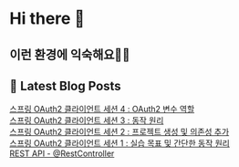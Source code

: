 # Hi there 👋

## 이런 환경에 익숙해요✍🏼

## 📕 Latest Blog Posts

<a href=https://jhyngu.tistory.com/85>스프링 OAuth2 클라이언트 세션 4 : OAuth2 변수 역할</a></br><a href=https://jhyngu.tistory.com/84>스프링 OAuth2 클라이언트 세션 3 : 동작 원리</a></br><a href=https://jhyngu.tistory.com/83>스프링 OAuth2 클라이언트 세션 2 : 프로젝트 생성 및 의존성 추가</a></br><a href=https://jhyngu.tistory.com/82>스프링 OAuth2 클라이언트 세션 1 : 실습 목표 및 간단한 동작 원리</a></br><a href=https://jhyngu.tistory.com/81>REST API - @RestController</a></br>